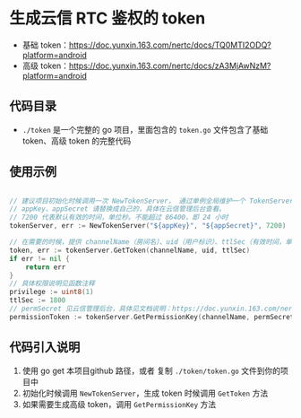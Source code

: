# 生成云信 RTC 鉴权的 token

* 基础 token：https://doc.yunxin.163.com/nertc/docs/TQ0MTI2ODQ?platform=android
* 高级 token：https://doc.yunxin.163.com/nertc/docs/zA3MjAwNzM?platform=android

## 代码目录

* `./token` 是一个完整的 go 项目，里面包含的 `token.go` 文件包含了基础 token、高级 token 的完整代码

## 使用示例

```go

// 建议项目初始化时候调用一次 NewTokenServer， 通过单例全局维护一个 TokenServer 对象
// appKey、appSecret 请替换成自己的，具体在云信管理后台查看。
// 7200 代表默认有效的时间，单位秒。不能超过 86400，即 24 小时
tokenServer, err := NewTokenServer("${appKey}", "${appSecret}", 7200)

// 在需要的时候，提供 channelName（房间名）、uid（用户标识）、ttlSec（有效时间，单位秒） 参数，生成 token
token, err := tokenServer.GetToken(channelName, uid, ttlSec)
if err != nil {
    return err
}
// 具体权限说明见函数注释
privilege := uint8(1)
ttlSec := 1800
// permSecret 见云信管理后台，具体见文档说明：https://doc.yunxin.163.com/nertc/docs/zA3MjAwNzM?platform=android
permissionToken := tokenServer.GetPermissionKey(channelName, permSecret, uid, privilege, ttlSec)
```

## 代码引入说明

1. 使用 go get 本项目github 路径，或者 复制 `./token/token.go` 文件到你的项目中
2. 初始化时候调用 `NewTokenServer`，生成 token 时候调用 `GetToken` 方法
3. 如果需要生成高级 token，调用 `GetPermissionKey` 方法

